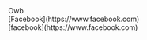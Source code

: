 <html>
  <head>
    <title>Qi73</title>
  </head>
  
  <body>
  <div>
    Owb
  </div>
  <div>
    [Facebook](https://www.facebook.com)
  </div>
  </body>
  </html>
[facebook](https://www.facebook.com)  
  
